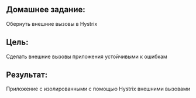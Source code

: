 ## Домашнее задание:
Обернуть внешние вызовы в Hystrix

## Цель:
Сделать внешние вызовы приложения устойчивыми к ошибкам

## Результат:
Приложение с изолированными с помощью Hystrix внешними вызовами